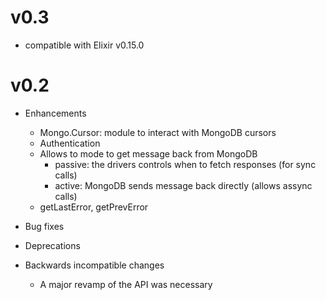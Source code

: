# v0.3
* compatible with Elixir v0.15.0

# v0.2

* Enhancements
  * Mongo.Cursor: module to interact with MongoDB cursors
  * Authentication
  * Allows to mode to get message back from MongoDB
  	* passive: the drivers controls when to fetch responses (for sync calls)
  	* active: MongoDB sends message back directly (allows assync calls)
  * getLastError, getPrevError

* Bug fixes

* Deprecations

* Backwards incompatible changes
  * A major revamp of the API was necessary


